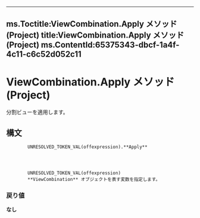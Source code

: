 

---
ms.Toctitle:ViewCombination.Apply メソッド (Project)
title:ViewCombination.Apply メソッド (Project)
ms.ContentId:65375343-dbcf-1a4f-4c11-c6c52d052c11
---
# ViewCombination.Apply メソッド (Project)




分割ビューを適用します。

## 構文

            UNRESOLVED_TOKEN_VAL(offexpression).**Apply**




            UNRESOLVED_TOKEN_VAL(offexpression)
            **ViewCombination** オブジェクトを表す変数を指定します。

### 戻り値
**なし**






